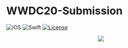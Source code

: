 # WWDC20-Submission

![iOS](https://img.shields.io/badge/iOS-10%20-blue)
![Swift](https://img.shields.io/badge/Swift-5-orange?logo=Swift&logoColor=white)
[![License](https://img.shields.io/github/license/romarakhlin/CoronaMap)](https://github.com/romarakhlin/CoronaMap/blob/master/LICENSE)

<p align="center">
  <img src="https://www.apple.com/newsroom/images/live-action/wwdc/Apple_wwdc2020_03132020_big.jpg.large.jpg">
</p>
